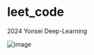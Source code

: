 # leet_code
2024 Yonsei Deep-Learning 

![image](https://github.com/bjpark-forest/leet_code/assets/127649853/09f6e152-0299-4714-ab0c-ef21d235d351)








